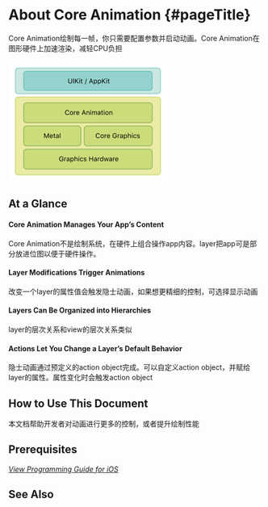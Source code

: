 # About Core Animation {#pageTitle}

Core Animation绘制每一帧，你只需要配置参数并启动动画。Core Animation在图形硬件上加速渲染，减轻CPU负担

![](/assets/import.png)

## At a Glance

#### Core Animation Manages Your App’s Content

Core Animation不是绘制系统，在硬件上组合操作app内容。layer把app可是部分放进位图以便于硬件操作。

#### Layer Modifications Trigger Animations

改变一个layer的属性值会触发隐士动画，如果想更精细的控制，可选择显示动画

#### Layers Can Be Organized into Hierarchies

layer的层次关系和view的层次关系类似

#### Actions Let You Change a Layer’s Default Behavior

隐士动画通过预定义的action object完成。可以自定义action object，并赋给layer的属性。属性变化时会触发action object

## How to Use This Document

本文档帮助开发者对动画进行更多的控制，或者提升绘制性能

## Prerequisites

[_View Programming Guide for iOS_](https://developer.apple.com/library/content/documentation/WindowsViews/Conceptual/ViewPG_iPhoneOS/Introduction/Introduction.html#//apple_ref/doc/uid/TP40009503)

## See Also

## 



